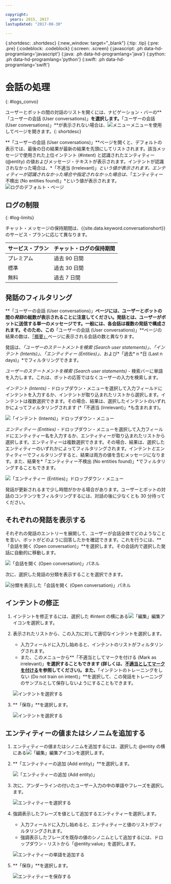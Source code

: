 ```yaml
---

copyright:
  years: 2015, 2017
lastupdated: "2017-08-30"

---
```


{:shortdesc: .shortdesc}
{:new_window: target="_blank"}
{:tip: .tip}
{:pre: .pre}
{:codeblock: .codeblock}
{:screen: .screen}
{:javascript: .ph data-hd-programlang='javascript'}
{:java: .ph data-hd-programlang='java'}
{:python: .ph data-hd-programlang='python'}
{:swift: .ph data-hd-programlang='swift'}

# 会話の処理
{: #logs_convo}

ユーザーとボットの間の対話のリストを開くには、ナビゲーション・バーの**「ユーザーの会話 (User conversations)」**を選択します。**「ユーザーの会話 (User conversations)」**が表示されない場合は、![メニュー](images/Menu_16.png)メニューを使用してページを開きます。{: shortdesc}

**「ユーザーの会話 (User conversations)」**ページを開くと、デフォルトの表示では、最後の日の結果が最新の結果を先頭にしてリストされます。該当メッセージで使用された上位インテント (#intent) と認識されたエンティティー (@entity) の値およびメッセージ・テキストが表示されます。インテントが認識されなかった場合は、*「不適当 (Irrelevant)」*という値が表示されます。エンティティーが認識されなかった場合や指定されなかった場合は、*「エンティティー不検出 (No entities found)」*という値が表示されます。
![ログのデフォルト・ページ](images/logs_page1.png)

## ログの制限
{: #log-limits}

チャット・メッセージの保持期間は、{{site.data.keyword.conversationshort}} のサービス・プランに応じて異なります。

  サービス・プラン                         | チャット・ログの保持期間
  ------------------------------------ | ------------------------------------
  プレミアム                              | 過去 90 日間
  標準                             | 過去 30 日間
  無料                                 | 過去 7 日間

## 発話のフィルタリング

**「ユーザーの会話 (User conversations)」**ページには、ユーザーとボットの間の*発話*の総数が表示されることに注意してください。発話とは、ユーザーがボットに送信する単一のメッセージです。一般には、各会話は複数の発話で構成されます。そのため、この**「ユーザーの会話 (User conversations)」**ページの結果の数は、[「概要」](logs_oview.html)ページに表示される会話の数と異なります。

発話は、*「ユーザーのステートメントを検索 (Search user statements)」*、*「インテント (Intents)」*、*「エンティティー (Entities)」*、および*「過去* n *日 (Last n days)」*でフィルタリングできます。

*ユーザーのステートメントを検索 (Search user statements)* - 検索バーに単語を入力します。これは、ボットの応答ではなくユーザーの入力を検索します。

*インテント (Intents)* - ドロップダウン・メニューを選択して入力フィールドにインテントを入力するか、インテントが取り込まれたリストから選択します。インテントは複数選択できます。その場合、結果は、選択したインテントのいずれかによってフィルタリングされます (*「不適当 (Irrelevant)」*も含まれます)。

![「インテント (Intents)」ドロップダウン・メニュー](images/intents_filter.png)

*エンティティー (Entities)* - ドロップダウン・メニューを選択して入力フィールドにエンティティー名を入力するか、エンティティーが取り込まれたリストから選択します。エンティティーは複数選択できます。その場合、結果は、選択したエンティティーのいずれかによってフィルタリングされます。インテント*と*エンティティーでフィルタリングすると、結果は両方の値を含むメッセージになります。また、結果を*「エンティティー不検出 (No entities found)」*でフィルタリングすることもできます。

![「エンティティー (Entities)」ドロップダウン・メニュー](images/entities_filter.png)

発話が更新されるまで少し時間がかかる場合があります。ユーザーとボットの対話のコンテンツをフィルタリングするには、対話の後に少なくとも 30 分待ってください。

## それぞれの発話を表示する
それぞれの発話のエントリーを展開して、ユーザーが会話全体でどのようなことを言い、ボットがどのように回答したかを確認できます。これを行うには、**「会話を開く (Open conversation)」**を選択します。その会話内で選択した発話に自動的に移動します。

![「会話を開く (Open conversation)」パネル](images/open_convo.png)

次に、選択した発話の分類を表示することを選択できます。

![分類を表示した「会話を開く (Open conversation)」パネル](images/open_convo_classes.png)

## インテントの修正

1.  インテントを修正するには、選択した #intent の横にある![「編集」](images/edit_icon.png)編集アイコンを選択します。
1.  表示されたリストから、この入力に対して適切なインテントを選択します。
    - 入力フィールドに入力し始めると、インテントのリストがフィルタリングされます。
    - また、このメニューから**「不適当としてマークを付ける (Mark as irrelevant)」**を選択することもできます (詳しくは、[不適当としてマークを付ける](intents.html#mark-irrelevant)を参照してください)。また、**「インテントのトレーニングをしない (Do not train on intent)」**を選択して、この発話をトレーニングのサンプルとして保存しないようにすることもできます。

    ![インテントを選択する](images/select_intent.png)
1.  **「保存」**を選択します。

    ![インテントを選択する](images/save_intent.png)

## エンティティーの値またはシノニムを追加する

1.  エンティティーの値またはシノニムを追加するには、選択した @entity の横にある![「編集」](images/edit_icon.png)編集アイコンを選択します。
1.  **「エンティティーの追加 (Add entity)」**を選択します。

    ![「エンティティーの追加 (Add entity)」 ](images/add_entity.png)
1.  次に、アンダーラインの付いたユーザー入力の中の単語やフレーズを選択します。

    ![エンティティーを選択する](images/select_entity.png)
1.  強調表示したフレーズを値として追加するエンティティーを選択します。
    - 入力フィールドに入力し始めると、エンティティーと値のリストがフィルタリングされます。
    - 強調表示したフレーズを既存の値のシノニムとして追加するには、ドロップダウン・リストから「@entity:value」を選択します。

    ![エンティティーの単語を追加する](images/add_entity_word.png)
1.  **「保存」**を選択します。

    ![エンティティーを保存する](images/add_entity_save.png)
